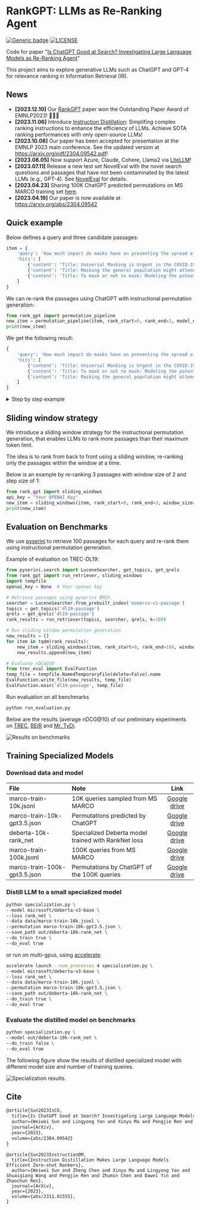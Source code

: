 # RankGPT: LLMs as Re-Ranking Agent

[![Generic badge](https://img.shields.io/badge/arXiv-2304.09542-red.svg)](https://arxiv.org/abs/2304.09542)
[![LICENSE](https://img.shields.io/badge/license-Apache-blue.svg?style=flat)](https://www.apache.org/licenses/LICENSE-2.0)

Code for paper "[Is ChatGPT Good at Search? Investigating Large Language Models as Re-Ranking Agent](https://arxiv.org/abs/2304.09542)"

This project aims to explore generative LLMs such as ChatGPT and GPT-4 for relevance ranking in Information Retrieval (IR).


## News

- **[2023.12.10]** Our [RankGPT](https://arxiv.org/abs/2304.09542) paper won the Outstanding Paper Award of EMNLP2023! 🎉🎉🎉
- **[2023.11.06]** Introduce [Instruction Distillation](https://github.com/sunnweiwei/RankGPT/tree/main/InstructDistill): Simplifing complex ranking instructions to enhance the efficiency of LLMs. Achieve SOTA ranking performances with only open-source LLMs!
- **[2023.10.08]** Our paper has been accepted for presentation at the EMNLP 2023 main conference. See the updated version at https://arxiv.org/pdf/2304.09542.pdf!
- **[2023.08.05]** Now support Azure, Claude, Cohere, Llama2 via [LiteLLM](https://github.com/BerriAI/litellm)!
- **[2023.07.11]** Release a new test set NovelEval with the novel search questions and passages that have not been contaminated by the latest LLMs (e.g., GPT-4). See [NovelEval](https://github.com/sunnweiwei/RankGPT/tree/main/NovelEval) for details.
- **[2023.04.23]** Sharing 100K ChatGPT predicted permutations on MS MARCO training set [here](#download-data-and-model).
- **[2023.04.19]** Our paper is now available at https://arxiv.org/abs/2304.09542

## Quick example

Below defines a query and three candidate passages:

```python
item = {
    'query': 'How much impact do masks have on preventing the spread of the COVID-19?',
    'hits': [
        {'content': 'Title: Universal Masking is Urgent in the COVID-19 Pandemic: SEIR and Agent Based Models, Empirical Validation, Policy Recommendations Content: We present two models for the COVID-19 pandemic predicting the impact of universal face mask wearing upon the spread of the SARS-CoV-2 virus--one employing a stochastic dynamic network based compartmental SEIR (susceptible-exposed-infectious-recovered) approach, and the other employing individual ABM (agent-based modelling) Monte Carlo simulation--indicating (1) significant impact under (near) universal masking when at least 80% of a population is wearing masks, versus minimal impact when only 50% or less of the population is wearing masks, and (2) significant impact when universal masking is adopted early, by Day 50 of a regional outbreak, versus minimal impact when universal masking is adopted late. These effects hold even at the lower filtering rates of homemade masks. To validate these theoretical models, we compare their predictions against a new empirical data set we have collected'},
        {'content': 'Title: Masking the general population might attenuate COVID-19 outbreaks Content: The effect of masking the general population on a COVID-19 epidemic is estimated by computer simulation using two separate state-of-the-art web-based softwares, one of them calibrated for the SARS-CoV-2 virus. The questions addressed are these: 1. Can mask use by the general population limit the spread of SARS-CoV-2 in a country? 2. What types of masks exist, and how elaborate must a mask be to be effective against COVID-19? 3. Does the mask have to be applied early in an epidemic? 4. A brief general discussion of masks and some possible future research questions regarding masks and SARS-CoV-2. Results are as follows: (1) The results indicate that any type of mask, even simple home-made ones, may be effective. Masks use seems to have an effect in lowering new patients even the protective effect of each mask (here dubbed"one-mask protection") is'},
        {'content': 'Title: To mask or not to mask: Modeling the potential for face mask use by the general public to curtail the COVID-19 pandemic Content: Face mask use by the general public for limiting the spread of the COVID-19 pandemic is controversial, though increasingly recommended, and the potential of this intervention is not well understood. We develop a compartmental model for assessing the community-wide impact of mask use by the general, asymptomatic public, a portion of which may be asymptomatically infectious. Model simulations, using data relevant to COVID-19 dynamics in the US states of New York and Washington, suggest that broad adoption of even relatively ineffective face masks may meaningfully reduce community transmission of COVID-19 and decrease peak hospitalizations and deaths. Moreover, mask use decreases the effective transmission rate in nearly linear proportion to the product of mask effectiveness (as a fraction of potentially infectious contacts blocked) and coverage rate (as'}
    ]
}

```

We can re-rank the passages using ChatGPT with instructional permutation generation:

```python
from rank_gpt import permutation_pipeline
new_item = permutation_pipeline(item, rank_start=0, rank_end=3, model_name='gpt-3.5-turbo', api_key='Your OPENAI Key!')
print(new_item)
```

We get the following result:

```python
{
    'query': 'How much impact do masks have on preventing the spread of the COVID-19?',
    'hits': [
        {'content': 'Title: Universal Masking is Urgent in the COVID-19 Pandemic: SEIR and Agent Based Models, Empirical Validation, Policy Recommendations Content: We present two models for the COVID-19 pandemic predicting the impact of universal face mask wearing upon the spread of the SARS-CoV-2 virus--one employing a stochastic dynamic network based compartmental SEIR (susceptible-exposed-infectious-recovered) approach, and the other employing individual ABM (agent-based modelling) Monte Carlo simulation--indicating (1) significant impact under (near) universal masking when at least 80% of a population is wearing masks, versus minimal impact when only 50% or less of the population is wearing masks, and (2) significant impact when universal masking is adopted early, by Day 50 of a regional outbreak, versus minimal impact when universal masking is adopted late. These effects hold even at the lower filtering rates of homemade masks. To validate these theoretical models, we compare their predictions against a new empirical data set we have collected'},
        {'content': 'Title: To mask or not to mask: Modeling the potential for face mask use by the general public to curtail the COVID-19 pandemic Content: Face mask use by the general public for limiting the spread of the COVID-19 pandemic is controversial, though increasingly recommended, and the potential of this intervention is not well understood. We develop a compartmental model for assessing the community-wide impact of mask use by the general, asymptomatic public, a portion of which may be asymptomatically infectious. Model simulations, using data relevant to COVID-19 dynamics in the US states of New York and Washington, suggest that broad adoption of even relatively ineffective face masks may meaningfully reduce community transmission of COVID-19 and decrease peak hospitalizations and deaths. Moreover, mask use decreases the effective transmission rate in nearly linear proportion to the product of mask effectiveness (as a fraction of potentially infectious contacts blocked) and coverage rate (as'},
        {'content': 'Title: Masking the general population might attenuate COVID-19 outbreaks Content: The effect of masking the general population on a COVID-19 epidemic is estimated by computer simulation using two separate state-of-the-art web-based softwares, one of them calibrated for the SARS-CoV-2 virus. The questions addressed are these: 1. Can mask use by the general population limit the spread of SARS-CoV-2 in a country? 2. What types of masks exist, and how elaborate must a mask be to be effective against COVID-19? 3. Does the mask have to be applied early in an epidemic? 4. A brief general discussion of masks and some possible future research questions regarding masks and SARS-CoV-2. Results are as follows: (1) The results indicate that any type of mask, even simple home-made ones, may be effective. Masks use seems to have an effect in lowering new patients even the protective effect of each mask (here dubbed"one-mask protection") is'}
    ]
}
```

<details>
<summary>Step by step example</summary>


  ```python
from rank_gpt import create_permutation_instruction, run_llm, receive_permutation

# (1) Create permutation generation instruction
messages = create_permutation_instruction(item=item, rank_start=0, rank_end=3, model_name='gpt-3.5-turbo')
# (2) Get ChatGPT predicted permutation
permutation = run_llm(messages, api_key="Your OPENAI Key!", model_name='gpt-3.5-turbo')
# (3) Use permutation to re-rank the passage
item = receive_permutation(item, permutation, rank_start=0, rank_end=3)

  ```

</details>

## Sliding window strategy

We introduce a sliding window strategy for the instructional permutation generation, that enables LLMs to rank more passages than their maximum token limit.

The idea is to rank from back to front using a sliding window, re-ranking only the passages within the window at a time.

Below is an example by re-ranking 3 passages with window size of 2 and step size of 1:

```python
from rank_gpt import sliding_windows
api_key = "Your OPENAI Key"
new_item = sliding_windows(item, rank_start=0, rank_end=3, window_size=2, step=1, model_name='gpt-3.5-turbo', api_key=api_key)
print(new_item)
```

## Evaluation on Benchmarks

We use [pyserini](https://github.com/castorini/pyserini) to retrieve 100 passages for each query and re-rank them using instructional permutation generation.

Example of evaluation on TREC-DL19:

```python
from pyserini.search import LuceneSearcher, get_topics, get_qrels
from rank_gpt import run_retriever, sliding_windows
import tempfile
openai_key = None  # Your openai key

# Retrieve passages using pyserini BM25.
searcher = LuceneSearcher.from_prebuilt_index('msmarco-v1-passage')
topics = get_topics('dl19-passage')
qrels = get_qrels('dl19-passage')
rank_results = run_retriever(topics, searcher, qrels, k=100)

# Run sliding window permutation generation
new_results = []
for item in tqdm(rank_results):
    new_item = sliding_windows(item, rank_start=0, rank_end=100, window_size=20, step=10, model_name='gpt-3.5-turbo', api_key=openai_key)
    new_results.append(new_item)

# Evaluate nDCG@10
from trec_eval import EvalFunction
temp_file = tempfile.NamedTemporaryFile(delete=False).name
EvalFunction.write_file(new_results, temp_file)
EvalFunction.main('dl19-passage', temp_file)
```

Run evaluation on all benchmarks

```sh
python run_evaluation.py
```

Below are the results (average nDCG@10) of our preliminary experiments on [TREC](https://microsoft.github.io/msmarco/TREC-Deep-Learning-2020.html), [BEIR](https://github.com/beir-cellar/beir) and [Mr. TyDi](https://github.com/castorini/mr.tydi).

![Results on benchmarks](assets/benchmark-results.png)


## Training Specialized Models

### Download data and model

| File                         | Note                                                |                             Link                             |
| :--------------------------- | :-------------------------------------------------- | :----------------------------------------------------------: |
| marco-train-10k.jsonl        | 10K queries sampled from MS MARCO                   | [Google drive](https://drive.google.com/file/d/1G3MpQ5a4KgUS13JJZFE9aQvCbQfgSQzj/view?usp=share_link) |
| marco-train-10k-gpt3.5.json  | Permutations predicted by ChatGPT                   | [Google drive](https://drive.google.com/file/d/1i7ckK7kN7BAqq5g7xAd0dLv3cTYYiclA/view?usp=share_link) |
| deberta-10k-rank_net         | Specialized Deberta model trained with RankNet loss | [Google drive](https://drive.google.com/file/d/1-KEpJ2KnJCqiJof4zNEA4m78tnwgxKhb/view?usp=share_link) |
| marco-train-100k.jsonl       | 100K queries from MS MARCO                          | [Google drive](https://drive.google.com/file/d/1OgF4rj89FWSr7pl1c7Hu4x0oQYIMwhik/view?usp=share_link) |
| marco-train-100k-gpt3.5.json | Permutations by ChatGPT of the 100K queries         | [Google drive](https://drive.google.com/file/d/1z327WOKr70rC4UfOlQVBQnuLxChi_uPs/view?usp=share_link) |

### Distill LLM to a small specialized model

```bash
python specialization.py \
--model microsoft/deberta-v3-base \
--loss rank_net \
--data data/marco-train-10k.jsonl \
--permutation marco-train-10k-gpt3.5.json \
--save_path out/deberta-10k-rank_net \
--do_train true \
--do_eval true
```

or run on multi-gpus, using [accelerate](https://github.com/huggingface/accelerate):

```bash
accelerate launch --num_processes 4 specialization.py \
--model microsoft/deberta-v3-base \
--loss rank_net \
--data data/marco-train-10k.jsonl \
--permutation marco-train-10k-gpt3.5.json \
--save_path out/deberta-10k-rank_net \
--do_train true \
--do_eval true
```

### Evaluate the distilled model on benchmarks

```bash
python specialization.py \
--model out/deberta-10k-rank_net \
--do_train false \
--do_eval true
```

The following figure show the results of distilled specialized model with different model size and number of training queires.

![Specialization results.](assets/specialization-results.png)

## Cite

```latex
@article{Sun2023IsCG,
  title={Is ChatGPT Good at Search? Investigating Large Language Models as Re-Ranking Agent},
  author={Weiwei Sun and Lingyong Yan and Xinyu Ma and Pengjie Ren and Dawei Yin and Zhaochun Ren},
  journal={ArXiv},
  year={2023},
  volume={abs/2304.09542}
}
```

```
@article{Sun2023InstructionDM,
  title={Instruction Distillation Makes Large Language Models Efficient Zero-shot Rankers},
  author={Weiwei Sun and Zheng Chen and Xinyu Ma and Lingyong Yan and Shuaiqiang Wang and Pengjie Ren and Zhumin Chen and Dawei Yin and Zhaochun Ren},
  journal={ArXiv},
  year={2023},
  volume={abs/2311.01555},
}
```